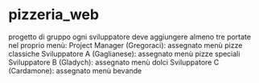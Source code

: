 # pizzeria_web
progetto di gruppo 
ogni sviluppatore deve aggiungere almeno tre portate nel proprio menù:
Project Manager (Gregoraci): assegnato menù pizze classiche
Sviluppatore A (Gaglianese): assegnato menù pizze speciali
Sviluppatore B (Gladych): assegnato menù dolci
Sviluppatore C (Cardamone): assegnato menù bevande
